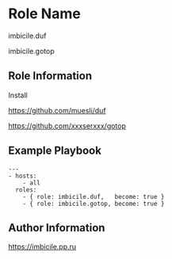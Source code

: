 Role Name
=========

imbicile.duf

imbicile.gotop

Role Information
----------------
Install

https://github.com/muesli/duf

https://github.com/xxxserxxx/gotop

Example Playbook
----------------

    ---
    - hosts:
        - all
      roles:
        - { role: imbicile.duf,   become: true }
        - { role: imbicile.gotop, become: true }


Author Information
------------------

https://imbicile.pp.ru

